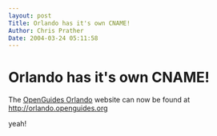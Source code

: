 ```yaml
---
layout: post
Title: Orlando has it's own CNAME!  
Author: Chris Prather
Date: 2004-03-24 05:11:58
---
```


# Orlando has it's own CNAME!
The <a title="Home - OpenGuides Orlando" href="http://orlando.openguides.org/">OpenGuides Orlando</a> website can now be found at http://orlando.openguides.org

yeah!


